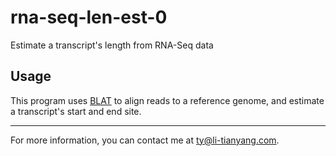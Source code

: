 # rna-seq-len-est-0

Estimate a transcript's length from RNA-Seq data

## Usage

This program uses [BLAT](http://genome.ucsc.edu/FAQ/FAQblat.html) to align reads to a reference genome, 
and estimate a transcript's start and end site.

***

For more information, you can contact me at [ty@li-tianyang.com](mailto:ty@li-tianyang.com).

